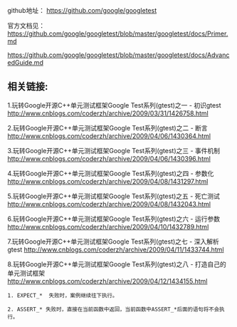 
github地址：
https://github.com/google/googletest

官方文档见：
https://github.com/google/googletest/blob/master/googletest/docs/Primer.md

https://github.com/google/googletest/blob/master/googletest/docs/AdvancedGuide.md





## 相关链接:

1.玩转Google开源C++单元测试框架Google Test系列(gtest)之一 - 初识gtest
http://www.cnblogs.com/coderzh/archive/2009/03/31/1426758.html

2.玩转Google开源C++单元测试框架Google Test系列(gtest)之二 - 断言
http://www.cnblogs.com/coderzh/archive/2009/04/06/1430364.html


3.玩转Google开源C++单元测试框架Google Test系列(gtest)之三 - 事件机制
http://www.cnblogs.com/coderzh/archive/2009/04/06/1430396.html

4.玩转Google开源C++单元测试框架Google Test系列(gtest)之四 - 参数化
http://www.cnblogs.com/coderzh/archive/2009/04/08/1431297.html

5.玩转Google开源C++单元测试框架Google Test系列(gtest)之五 - 死亡测试
http://www.cnblogs.com/coderzh/archive/2009/04/08/1432043.html

6.玩转Google开源C++单元测试框架Google Test系列(gtest)之六 - 运行参数
http://www.cnblogs.com/coderzh/archive/2009/04/10/1432789.html

7.玩转Google开源C++单元测试框架Google Test系列(gtest)之七 - 深入解析gtest
http://www.cnblogs.com/coderzh/archive/2009/04/11/1433744.html

8.玩转Google开源C++单元测试框架Google Test系列(gtest)之八 - 打造自己的单元测试框架
http://www.cnblogs.com/coderzh/archive/2009/04/12/1434155.html



    1. EXPECT_*  失败时，案例继续往下执行。

    2. ASSERT_* 失败时，直接在当前函数中返回，当前函数中ASSERT_*后面的语句将不会执行。